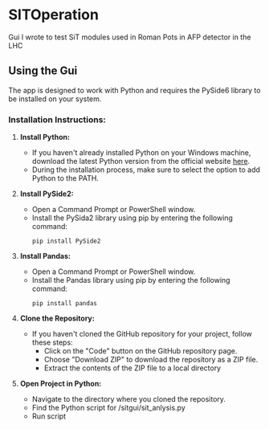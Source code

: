 # SITOperation
Gui I wrote to test SiT modules used in Roman Pots in AFP detector in the  LHC

## Using the Gui

The app is designed to work with Python and requires the PySide6 library to be installed on your system.

### Installation Instructions:
1. **Install Python:**
   - If you haven't already installed Python on your Windows machine, download the latest Python version from the official website [here](https://www.python.org/downloads/).
   - During the installation process, make sure to select the option to add Python to the PATH.

2. **Install PySide2:**
   - Open a Command Prompt or PowerShell window.
   - Install the PySida2 library using pip by entering the following command:
     ```
     pip install PySide2
3. **Install Pandas:**
   - Open a Command Prompt or PowerShell window.
   - Install the Pandas library using pip by entering the following command:
     ```
     pip install pandas

4. **Clone the Repository:**
   - If you haven't cloned the GitHub repository for your project, follow these steps:
     - Click on the "Code" button on the GitHub repository page.
     - Choose "Download ZIP" to download the repository as a ZIP file.
     - Extract the contents of the ZIP file to a local directory
     
5. **Open Project in Python:**
   - Navigate to the directory where you cloned the repository.
   - Find the Python script for /sitgui/sit_anlysis.py
   - Run script
